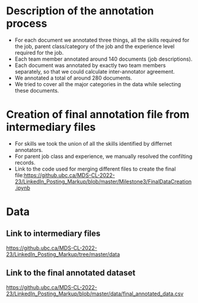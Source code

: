 # Description of the annotation process
- For each document we annotated three things, all the skills required for the job, parent class/category of the job and the experience level required for the job.
- Each team member annotated around 140 documents (job descriptions). 
- Each document was annotated by exactly two team members separately, so that we could calculate inter-annotator agreement.
- We annotated a total of around 280 documents. 
- We tried to cover all the major categories in the data while selecting these documents.
# Creation of final annotation file from intermediary files
- For skills we took the union of all the skills identified by differnet annotators.
- For parent job class and experience, we manually resolved the confilting records.
- Link to the code used for merging different files to create the final file:https://github.ubc.ca/MDS-CL-2022-23/LinkedIn_Posting_Markup/blob/master/Milestone3/FinalDataCreation.ipynb
# Data
## Link to intermediary files
https://github.ubc.ca/MDS-CL-2022-23/LinkedIn_Posting_Markup/tree/master/data
## Link to the final annotated dataset
https://github.ubc.ca/MDS-CL-2022-23/LinkedIn_Posting_Markup/blob/master/data/final_annotated_data.csv

